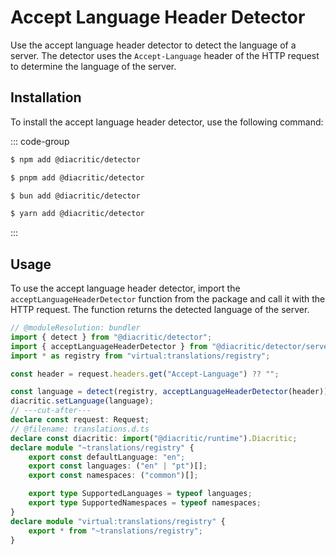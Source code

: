 # Accept Language Header Detector

Use the accept language header detector to detect the language of a server. The detector uses the `Accept-Language` header of the HTTP request to determine the language of the server.

## Installation

To install the accept language header detector, use the following command:

::: code-group

```sh [NPM]
$ npm add @diacritic/detector
```

```sh [PNPM]
$ pnpm add @diacritic/detector
```

```sh [Bun]
$ bun add @diacritic/detector
```

```sh [Yarn]
$ yarn add @diacritic/detector
```

:::

## Usage

To use the accept language header detector, import the `acceptLanguageHeaderDetector` function from the package and call it with the HTTP request. The function returns the detected language of the server.

```ts twoslash
// @moduleResolution: bundler
import { detect } from "@diacritic/detector";
import { acceptLanguageHeaderDetector } from "@diacritic/detector/server";
import * as registry from "virtual:translations/registry";

const header = request.headers.get("Accept-Language") ?? "";

const language = detect(registry, acceptLanguageHeaderDetector(header));
diacritic.setLanguage(language);
// ---cut-after---
declare const request: Request;
// @filename: translations.d.ts
declare const diacritic: import("@diacritic/runtime").Diacritic;
declare module "~translations/registry" {
	export const defaultLanguage: "en";
	export const languages: ("en" | "pt")[];
	export const namespaces: ("common")[];

	export type SupportedLanguages = typeof languages;
	export type SupportedNamespaces = typeof namespaces;
}
declare module "virtual:translations/registry" {
	export * from "~translations/registry";
}
```
